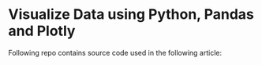 # Visualize Data using Python, Pandas and Plotly

Following repo contains source code used in the following article:
